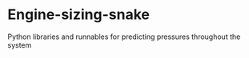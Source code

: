 # Engine-sizing-snake
Python libraries and runnables for predicting pressures throughout the system
